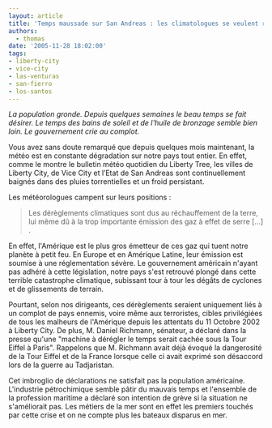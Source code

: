 ```yaml
---
layout: article
title: 'Temps maussade sur San Andreas : les climatologues se veulent rassurants'
authors:
  - thomas
date: '2005-11-28 18:02:00'
tags:
- liberty-city
- vice-city
- las-venturas
- san-fierro
- los-santos
---
```


_La population gronde. Depuis quelques semaines le beau temps se fait désirer. Le temps des bains de soleil et de l'huile de bronzage semble bien loin. Le gouvernement crie au complot._

Vous avez sans doute remarqué que depuis quelques mois maintenant, la météo est en constante dégradation sur notre pays tout entier. En effet, comme le montre le bulletin météo quotidien du Liberty Tree, les villes de Liberty City, de Vice City et l’Etat de San Andreas sont continuellement baignés dans des pluies torrentielles et un froid persistant.

Les météorologues campent sur leurs positions :

> Les dérèglements climatiques sont dus au réchauffement de la terre, lui même dû à la trop importante émission des gaz à effet de serre [...] .

En effet, l'Amérique est le plus gros émetteur de ces gaz qui tuent notre planète à petit feu. En Europe et en Amérique Latine, leur émission est soumise à une réglementation sévère. Le gouvernement américain n'ayant pas adhéré à cette législation, notre pays s'est retrouvé plongé dans cette terrible catastrophe climatique, subissant tour à tour les dégâts de cyclones et de glissements de terrain.

Pourtant, selon nos dirigeants, ces dérèglements seraient uniquement liés à un complot de pays ennemis, voire même aux terroristes, cibles privilégiées de tous les malheurs de l'Amérique depuis les attentats du 11 Octobre 2002 à Liberty City. De plus, M. Daniel Richmann, sénateur, a déclaré dans la presse qu'une "machine à dérégler le temps serait cachée sous la Tour Eiffel à Paris". Rappelons que M. Richmann avait déjà évoqué la dangerosité de la Tour Eiffel et de la France lorsque celle ci avait exprimé son désaccord lors de la guerre au Tadjaristan.

Cet imbroglio de déclarations ne satisfait pas la population américaine. L'industrie pétrochimique semble pâtir du mauvais temps et l'ensemble de la profession maritime a déclaré son intention de grève si la situation ne s'améliorait pas. Les métiers de la mer sont en effet les premiers touchés par cette crise et on ne compte plus les bateaux disparus en mer.